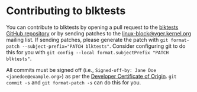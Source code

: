 # Contributing to blktests

You can contribute to blktests by opening a pull request to the [blktests
GitHub repository](https://github.com/osandov/blktests) or by sending patches
to the <linux-block@vger.kernel.org> mailing list. If sending patches, please
generate the patch with `git format-patch --subject-prefix="PATCH blktests"`.
Consider configuring git to do this for you with `git config --local
format.subjectPrefix "PATCH blktests"`.

All commits must be signed off (i.e., `Signed-off-by: Jane Doe <janedoe@example.org>`)
as per the [Developer Certificate of Origin](https://developercertificate.org/).
`git commit -s` and `git format-patch -s` can do this for you.
